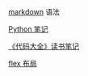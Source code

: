 [markdown](markdown) 语法

[Python 笔记](python/index)

[《代码大全》读书笔记](code_complete/index)

[flex 布局](css/flex/instance/flex.md)